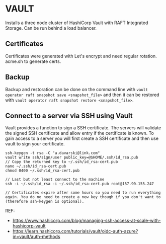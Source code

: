 # VAULT
Installs a three node cluster of HashiCorp Vault with RAFT Integrated Storage.
Can be run behind a load balancer.

## Certificates
Certificates were generated with Let's encrypt and need regular rotation. acme.sh to generate certs.

## Backup
Backup and restoration can be done on the command line with `vault operator raft snapshot save <snapshot_file>` and then it can be restored with `vault operator raft snapshot restore <snapshot_file>`.

## Connect to a server via SSH using Vault
Vault provides a function to sign a SSH certificate. The servers will validate the signed SSH certificate and allow entry if the certificate is known. To gain access to a server you will first create a SSH certificate and then use vault to sign your certificate.

```
ssh-keygen -t rsa -C "a.davarski@link.com"
vault write ssh/sign/user public_key=@$HOME/.ssh/id_rsa.pub
// Copy the returned key to ~/.ssh/id_rsa-cert.pub
nano ~/.ssh/id_rsa-cert.pub
chmod 0400 ~/.ssh/id_rsa-cert.pub

// Last but not least connect to the machine
ssh -i ~/.ssh/id_rsa -i ~/.ssh/id_rsa-cert.pub root@157.90.155.247

// Certificates expire after some hours so you need to run everything again. You do no need to create a new key though if you don't want to (therefore ssh-keygen is optional).
```
REF: 
- https://www.hashicorp.com/blog/managing-ssh-access-at-scale-with-hashicorp-vault
- https://learn.hashicorp.com/tutorials/vault/oidc-auth-azure?in=vault/auth-methods
